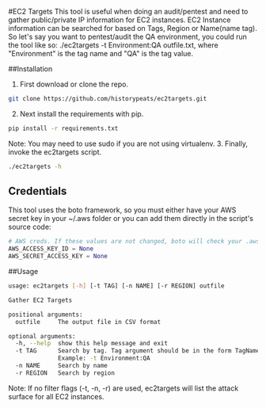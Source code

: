#EC2 Targets
This tool is useful when doing an audit/pentest and need to gather public/private IP information for EC2 instances. EC2 Instance information can be searched for based on Tags, Region or Name(name tag). So let's say you want to pentest/audit the QA environment, you could run the tool like so: ./ec2targets -t Environment:QA outfile.txt, where "Environment" is the tag name and "QA" is the tag value.

##Installation
1. First download or clone the repo.
```bash
git clone https://github.com/historypeats/ec2targets.git
```
2. Next install the requirements with pip.
```bash
pip install -r requirements.txt
```
Note: You may need to use sudo if you are not using virtualenv.
3. Finally, invoke the ec2targets script.
```bash
./ec2targets -h
```

## Credentials
This tool uses the boto framework, so you must either have your AWS secret key in your ~/.aws folder or you can add them directly in the script's source code:

```python
# AWS creds. If these values are not changed, boto will check your .aws/.boto configs for creds
AWS_ACCESS_KEY_ID = None
AWS_SECRET_ACCESS_KEY = None


```
##Usage
```bash
usage: ec2targets [-h] [-t TAG] [-n NAME] [-r REGION] outfile

Gather EC2 Targets

positional arguments:
  outfile     The output file in CSV format

optional arguments:
  -h, --help  show this help message and exit
  -t TAG      Search by tag. Tag argument should be in the form TagName:Value.
              Example: -t Environment:QA
  -n NAME     Search by name
  -r REGION   Search by region
```
Note: If no filter flags (-t, -n, -r) are used, ec2targets will list the attack surface for all EC2 instances.
